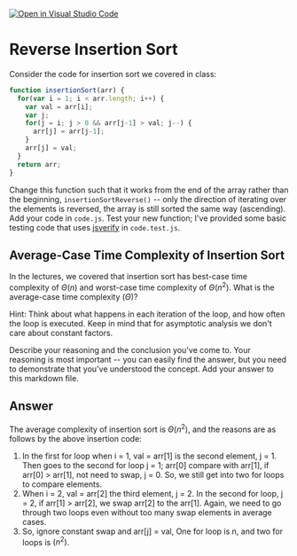 [![Open in Visual Studio Code](https://classroom.github.com/assets/open-in-vscode-718a45dd9cf7e7f842a935f5ebbe5719a5e09af4491e668f4dbf3b35d5cca122.svg)](https://classroom.github.com/online_ide?assignment_repo_id=11841677&assignment_repo_type=AssignmentRepo)
# Reverse Insertion Sort

Consider the code for insertion sort we covered in class:

```javascript
function insertionSort(arr) {
  for(var i = 1; i < arr.length; i++) {
    var val = arr[i];
    var j;
    for(j = i; j > 0 && arr[j-1] > val; j--) {
      arr[j] = arr[j-1];
    }
    arr[j] = val;
  }
  return arr;
}
```

Change this function such that it works from the end of the array rather than
the beginning, `insertionSortReverse()` -- only the direction of
iterating over the elements is reversed, the array is still sorted the same way
(ascending). Add your code in `code.js`. Test your new function; I've provided
some basic testing code that uses [jsverify](https://jsverify.github.io/) in
`code.test.js`.

## Average-Case Time Complexity of Insertion Sort

In the lectures, we covered that insertion sort has best-case time complexity of
$\Theta(n)$ and worst-case time complexity of $\Theta(n^2)$. What is the
average-case time complexity ($\Theta$)?

Hint: Think about what happens in each iteration of the loop, and how often the
loop is executed. Keep in mind that for asymptotic analysis we don't care about
constant factors.

Describe your reasoning and the conclusion you've come to. Your reasoning is
most important -- you can easily find the answer, but you need to demonstrate
that you've understood the concept. Add your answer to this markdown file.

## Answer
The average complexity of insertion sort is $\Theta(n^2)$, and the reasons are as follows by the above insertion code:
1. In the first for loop when i = 1, val = arr[1] is the second element, j = 1. Then goes to the second for loop j = 1; arr[0] compare with arr[1], if arr[0] > arr[1], not need to swap, j = 0. So, we still get into two for loops to compare elements.
2. When i = 2, val = arr[2] the third element, j = 2. In the second for loop, j = 2, if arr[1] > arr[2], we swap arr[2] to the arr[1]. Again, we need to go through two loops even without too many swap elements in average cases.
3. So, ignore constant swap and arr[j] = val, One for loop is n, and two for loops is $(n^2)$.
